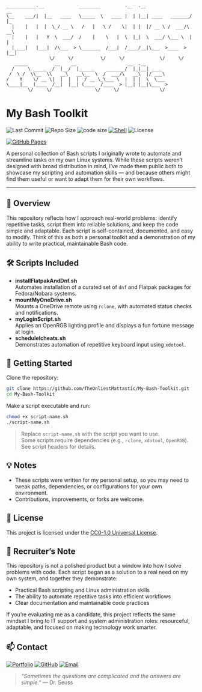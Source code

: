 ```
___________.__             ________         .__  .__                 __   
\__    ___/|  |__   ____   \_____  \   ____ |  | |__| ____   _______/  |_ 
  |    |   |  |  \_/ __ \   /   |   \ /    \|  | |  |/ __ \ /  ___/\   __\
  |    |   |   Y  \  ___/  /    |    \   |  \  |_|  \  ___/ \___ \  |  |  
  |____|   |___|  /\___  > \_______  /___|  /____/__|\___  >____  > |__|  
                \/     \/          \/     \/             \/     \/        
   _____          __    __                   __  .__                      
  /     \ _____ _/  |__/  |______    _______/  |_|__| ____                
 /  \ /  \\__  \\   __\   __\__  \  /  ___/\   __\  |/ ___\               
/    Y    \/ __ \|  |  |  |  / __ \_\___ \  |  | |  \  \___               
\____|__  (____  /__|  |__| (____  /____  > |__| |__|\___  >              
        \/     \/                \/     \/               \/               
```

# My Bash Toolkit

![Last Commit](https://img.shields.io/github/last-commit/TheOnliestMattastic/My-Bash-Toolkit?color=bd93f9&style=for-the-badge&logoSize=auto&logoColor=white&labelColor=6272a4)
![Repo Size](https://img.shields.io/github/repo-size/TheOnliestMattastic/My-Bash-Toolkit?color=bd93f9&style=for-the-badge&logoSize=auto&logoColor=white&labelColor=6272a4)
![code size](https://img.shields.io/github/languages/code-size/TheOnliestMattastic/My-Bash-Toolkit?color=bd93f9&style=for-the-badge&logoSize=auto&logoColor=white&labelColor=6272a4)
[![Shell](https://img.shields.io/badge/Shell-Bash-bd93f9?style=for-the-badge&logo=gnu-bash&logoSize=auto&logoColor=white&labelColor=6272a4)](https://www.gnu.org/software/bash/)
![License](https://img.shields.io/badge/License-CC0--1.0-bd93f9?style=for-the-badge&logo=creative-commons&logoSize=auto&logoColor=white&labelColor=6272a4)  

[![GitHub Pages](https://img.shields.io/badge/live-bd93f9?style=for-the-badge&logo=githubpages&logoSize=auto&logoColor=white&label&labelColor=6272a4)](https://theonliestmattastic.github.io/My-Bash-Toolkit/)


A personal collection of Bash scripts I originally wrote to automate and streamline tasks on my own Linux systems. While these scripts weren’t designed with broad distribution in mind, I’ve made them public both to showcase my scripting and automation skills — and because others might find them useful or want to adapt them for their own workflows.

---

## 🌟 Overview
This repository reflects how I approach real-world problems: identify repetitive tasks, script them into reliable solutions, and keep the code simple and adaptable. Each script is self-contained, documented, and easy to modify. Think of this as both a personal toolkit and a demonstration of my ability to write practical, maintainable Bash code.

## 🛠️ Scripts Included
- **installFlatpakAndDnf.sh**  
  Automates installation of a curated set of `dnf` and Flatpak packages for Fedora/Nobara systems.
- **mountMyOneDrive.sh**  
  Mounts a OneDrive remote using `rclone`, with automated status checks and notifications.
- **myLoginScript.sh**  
  Applies an OpenRGB lighting profile and displays a fun fortune message at login.
- **scheduleIcheats.sh**  
  Demonstrates automation of repetitive keyboard input using `xdotool`.

## 🚀 Getting Started
Clone the repository:
```sh
git clone https://github.com/TheOnliestMattastic/My-Bash-Toolkit.git
cd My-Bash-Toolkit
```

Make a script executable and run:
```sh
chmod +x script-name.sh
./script-name.sh
```

> Replace `script-name.sh` with the script you want to use.  
> Some scripts require dependencies (e.g., `rclone`, `xdotool`, `OpenRGB`). See script headers for details.

## 💡 Notes
- These scripts were written for my personal setup, so you may need to tweak paths, dependencies, or configurations for your own environment.  
- Contributions, improvements, or forks are welcome.

## 📜 License
This project is licensed under the [CC0-1.0 Universal License](https://creativecommons.org/publicdomain/zero/1.0/).

## 📌 Recruiter’s Note
This repository is not a polished product but a window into how I solve problems with code. Each script began as a solution to a real need on my own system, and together they demonstrate:
- Practical Bash scripting and Linux administration skills  
- The ability to automate repetitive tasks into efficient workflows  
- Clear documentation and maintainable code practices  

If you’re evaluating me as a candidate, this project reflects the same mindset I bring to IT support and system administration roles: resourceful, adaptable, and focused on making technology work smarter.

## 📫 Contact
[![Portfolio](https://img.shields.io/badge/Portfolio-bd93f9?style=for-the-badge&logo=githubpages&logoSize=auto&labelColor=6272a4)](https://theonliestmattastic.github.io/)
[![GitHub](https://img.shields.io/badge/GitHub-Profile-bd93f9?style=for-the-badge&logo=github&logoColor=white&logoSize=auto&labelColor=6272a4)](https://github.com/theonliestmattastic)
[![Email](https://img.shields.io/badge/matthew.poole485@gmail.com-bd93f9?style=for-the-badge&logo=gmail&logoColor=white&logoSize=auto&labelColor=6272a4)](mailto:matthew.poole485@gmail.com)  

> _“Sometimes the questions are complicated and the answers are simple.”_ — Dr. Seuss